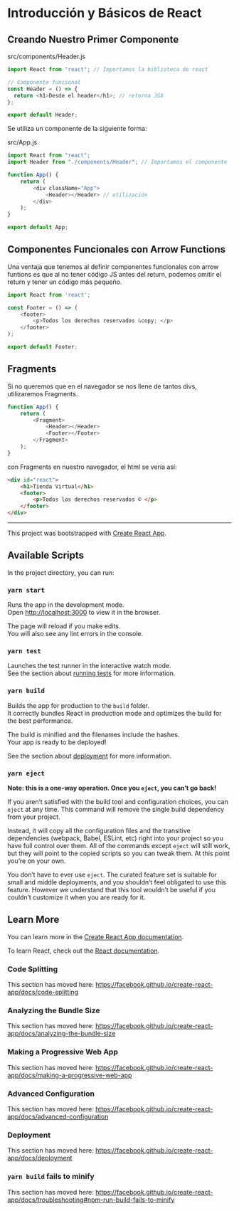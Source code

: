 # Introducción y Básicos de React

## Creando Nuestro Primer Componente

src/components/Header.js
```javascript
import React from "react"; // Importamos la biblioteca de react

// Componente funcional
const Header = () => {
  return <h1>Desde el header</h1>; // retorna JSX
};

export default Header;
```

Se utiliza un componente de la siguiente forma:

src/App.js
```javascript
import React from "react";
import Header from "./components/Header"; // Importamos el componente

function App() {
    return (
        <div className="App">
            <Header></Header> // utilización
        </div>
    );
}

export default App;
```

## Componentes Funcionales con Arrow Functions

Una ventaja que tenemos al definir componentes funcionales con arrow funtions es que al no tener código JS antes del return, podemos omitir el return y tener un código más pequeño.

```javascript
import React from 'react';

const Footer = () => (
    <footer>
        <p>Todos los derechos reservados &copy; </p>
    </footer>
);

export default Footer;
```

## Fragments

Si no queremos que en el navegador se nos llene de tantos divs, utilizaremos Fragments.

```javascript
function App() {
    return (
        <Fragment>
            <Header></Header>
            <Footer></Footer>
        </Fragment>
    );
}
```

con Fragments en nuestro navegador, el html se vería así:
```html
<div id="react">
    <h1>Tienda Virtual</h1>
    <footer>
        <p>Todos los derechos reservados © </p>
    </footer>
</div>
```



___
This project was bootstrapped with [Create React App](https://github.com/facebook/create-react-app).

## Available Scripts

In the project directory, you can run:

### `yarn start`

Runs the app in the development mode.<br />
Open [http://localhost:3000](http://localhost:3000) to view it in the browser.

The page will reload if you make edits.<br />
You will also see any lint errors in the console.

### `yarn test`

Launches the test runner in the interactive watch mode.<br />
See the section about [running tests](https://facebook.github.io/create-react-app/docs/running-tests) for more information.

### `yarn build`

Builds the app for production to the `build` folder.<br />
It correctly bundles React in production mode and optimizes the build for the best performance.

The build is minified and the filenames include the hashes.<br />
Your app is ready to be deployed!

See the section about [deployment](https://facebook.github.io/create-react-app/docs/deployment) for more information.

### `yarn eject`

**Note: this is a one-way operation. Once you `eject`, you can’t go back!**

If you aren’t satisfied with the build tool and configuration choices, you can `eject` at any time. This command will remove the single build dependency from your project.

Instead, it will copy all the configuration files and the transitive dependencies (webpack, Babel, ESLint, etc) right into your project so you have full control over them. All of the commands except `eject` will still work, but they will point to the copied scripts so you can tweak them. At this point you’re on your own.

You don’t have to ever use `eject`. The curated feature set is suitable for small and middle deployments, and you shouldn’t feel obligated to use this feature. However we understand that this tool wouldn’t be useful if you couldn’t customize it when you are ready for it.

## Learn More

You can learn more in the [Create React App documentation](https://facebook.github.io/create-react-app/docs/getting-started).

To learn React, check out the [React documentation](https://reactjs.org/).

### Code Splitting

This section has moved here: https://facebook.github.io/create-react-app/docs/code-splitting

### Analyzing the Bundle Size

This section has moved here: https://facebook.github.io/create-react-app/docs/analyzing-the-bundle-size

### Making a Progressive Web App

This section has moved here: https://facebook.github.io/create-react-app/docs/making-a-progressive-web-app

### Advanced Configuration

This section has moved here: https://facebook.github.io/create-react-app/docs/advanced-configuration

### Deployment

This section has moved here: https://facebook.github.io/create-react-app/docs/deployment

### `yarn build` fails to minify

This section has moved here: https://facebook.github.io/create-react-app/docs/troubleshooting#npm-run-build-fails-to-minify
